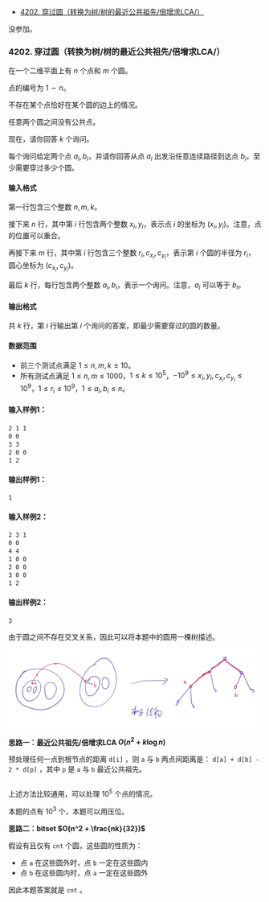 
<!-- @import "[TOC]" {cmd="toc" depthFrom=1 depthTo=6 orderedList=false} -->

<!-- code_chunk_output -->

- [4202. 穿过圆（转换为树/树的最近公共祖先/倍增求LCA/）](#4202-穿过圆转换为树树的最近公共祖先倍增求lca)

<!-- /code_chunk_output -->

没参加。

### 4202. 穿过圆（转换为树/树的最近公共祖先/倍增求LCA/）

在一个二维平面上有 $n$ 个点和 $m$ 个圆。

点的编号为 $1 \sim n$。

不存在某个点恰好在某个圆的边上的情况。

任意两个圆之间没有公共点。

现在，请你回答 $k$ 个询问。

每个询问给定两个点 $a_i,b_i$，并请你回答从点 $a_i$ 出发沿任意连续路径到达点 $b_i$，至少需要穿过多少个圆。

<h4>输入格式</h4>

第一行包含三个整数 $n,m,k$。

接下来 $n$ 行，其中第 $i$ 行包含两个整数 $x_i,y_i$，表示点 $i$ 的坐标为 $(x_i,y_i)$。注意，点的位置可以重合。

再接下来 $m$ 行，其中第 $i$ 行包含三个整数 $r_i,c_{x_i},c_{y_i}$，表示第 $i$ 个圆的半径为 $r_i$，圆心坐标为 $(c_{x_i},c_{y_i})$。

最后 $k$ 行，每行包含两个整数 $a_i,b_i$，表示一个询问。注意，$a_i$ 可以等于 $b_i$。

<h4>输出格式</h4>

共 $k$ 行，第 $i$ 行输出第 $i$ 个询问的答案，即最少需要穿过的圆的数量。

<h4>数据范围</h4>

- 前三个测试点满足 $1 \le n,m,k \le 10$。
- 所有测试点满足 $1 \le n,m \le 1000$，$1 \le k \le 10^5$，$-10^9 \le x_i,y_i,c_{x_i},c_{y_i} \le 10^9$，$1 \le r_i \le 10^9$，$1 \le a_i,b_i \le n$。

<h4>输入样例1：</h4>

```
2 1 1
0 0
3 3
2 0 0
1 2
```

<h4>输出样例1：</h4>

```
1
```

<h4>输入样例2：</h4>

```
2 3 1
0 0
4 4
1 0 0
2 0 0
3 0 0
1 2
```

<h4>输出样例2：</h4>

```
3
```

由于圆之间不存在交叉关系，因此可以将本题中的圆用一棵树描述。

![](./images/2021122501.png)

**思路一：最近公共祖先/倍增求LCA $O(n^2 + k \log n)$**

预处理任何一点到根节点的距离 `d[i]` ，则 `a` 与 `b` 两点间距离是： `d[a] + d[b] - 2 * d[p]` ，其中 `p` 是 `a` 与 `b` 最近公共祖先。

```cpp

```

上述方法比较通用，可以处理 $10^5$ 个点的情况。

本题的点有 $10^3$ 个，本题可以用压位。

**思路二：bitset $O(n^2 + \frac{nk}{32})$**

假设有且仅有 `cnt` 个圆，这些圆的性质为：
- 点 `a` 在这些圆外时，点 `b` 一定在这些圆内
- 点 `b` 在这些圆内时，点 `a` 一定在这些圆外

因此本题答案就是 `cnt` 。

```cpp

```
